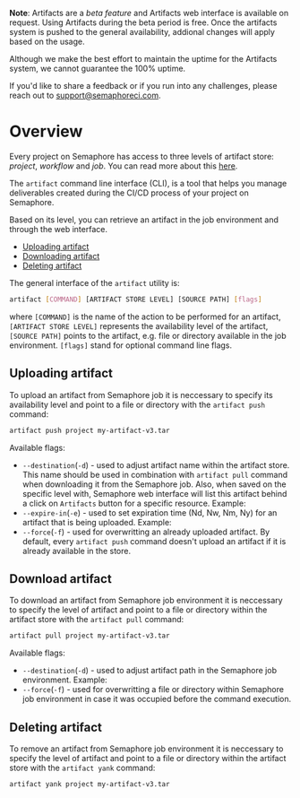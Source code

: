__Note__: Artifacts are a *beta feature* and Artifacts web interface is available on request.
Using Artifacts during the beta period is free.
Once the artifacts system is pushed to the general availability,
addional changes will apply based on the usage.

Although we make the best effort to maintain the uptime for the Artifacts system,
we cannot guarantee the 100% uptime.

If you'd like to share a feedback or if you run into any challenges,
please reach out to support@semaphoreci.com.

# Overview

Every project on Semaphore has access to three levels of artifact store:
*project*, *workflow* and *job*. You can read more about this [here](use-case-doc).

The `artifact` command line interface (CLI), is a tool that helps you manage
deliverables created during the CI/CD process of your project on Semaphore.

Based on its level, you can retrieve an artifact in the job environment and
through the web interface.

- [Uploading artifact](#uploading-artifact)
- [Downloading artifact](#downloading-artifact)
- [Deleting artifact](#deleting-artifact)

The general interface of the `artifact` utility is:

```bash
artifact [COMMAND] [ARTIFACT STORE LEVEL] [SOURCE PATH] [flags]
```

where `[COMMAND]` is the name of the action to be performed for an artifact,
`[ARTIFACT STORE LEVEL]` represents the availability level of the artifact,
`[SOURCE PATH]` points to the artifact, e.g. file or directory
available in the job environment. `[flags]` stand for optional command line flags.

## Uploading artifact

To upload an artifact from Semaphore job it is neccessary to specify
its availability level and point to a file or directory
with the `artifact push` command:

```sh
artifact push project my-artifact-v3.tar
```

Available flags:

- `--destination`(`-d`) - used to adjust artifact name within the artifact store.
This name should be used in combination with `artifact pull` command when downloading it
from the Semaphore job. Also, when saved on the specific level with,
Semaphore web interface will list this artifact
behind a click on `Artifacts` button for a specific resource. Example:
- `--expire-in`(`-e`) - used to set expiration time (Nd, Nw, Nm, Ny) for an artifact that is being uploaded.
Example:
- `--force`(`-f`) - used for overwritting an already uploaded artifact. By default, every `artifact push` command doesn't upload an artifact if it is already available in the store.

## Download artifact

To download an artifact from Semaphore job environment it is neccessary to specify
the level of artifact and point to a file or directory within the artifact store
with the `artifact pull` command:

```sh
artifact pull project my-artifact-v3.tar
```

Available flags:

- `--destination`(`-d`) - used to adjust artifact path in the Semaphore job environment.
Example:
- `--force`(`-f`) - used for overwritting a file or directory within Semaphore job environment in case it was occupied before the command execution.

## Deleting artifact

To remove an artifact from Semaphore job environment it is neccessary to specify
the level of artifact and point to a file or directory within the artifact store
with the `artifact yank` command:

```sh
artifact yank project my-artifact-v3.tar
```
